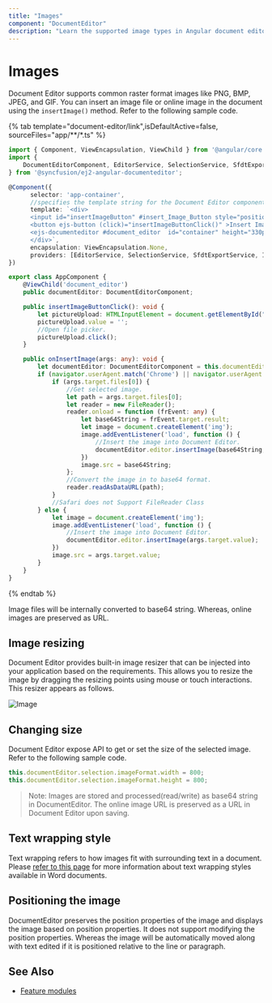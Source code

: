 ```yaml
---
title: "Images"
component: "DocumentEditor"
description: "Learn the supported image types in Angular document editor and how to insert, resize, format images."
---
```


# Images

Document Editor supports common raster format images like PNG, BMP, JPEG, and GIF. You can insert an image file or online image in the document using the `insertImage()` method. Refer to the following sample code.

{% tab template="document-editor/link",isDefaultActive=false, sourceFiles="app/**/*.ts" %}

```typescript
import { Component, ViewEncapsulation, ViewChild } from '@angular/core';
import {
    DocumentEditorComponent, EditorService, SelectionService, SfdtExportService, EditorHistoryService, ImageResizerService
} from '@syncfusion/ej2-angular-documenteditor';

@Component({
      selector: 'app-container',
      //specifies the template string for the Document Editor component.
      template: `<div>
      <input id="insertImageButton" #insert_Image_Button style="position:fixed; left:-100em" type="file" (change)="onInsertImage($event)" accept=".jpeg,.jpg,.png,.gif,.bmp">
      <button ejs-button (click)="insertImageButtonClick()" >Insert Image</button>
      <ejs-documenteditor #document_editor  id="container" height="330px" style="display:block" [enableSfdtExport]=true [enableWordExport]=true [enableSelection]=true [enableEditor]=true [isReadOnly]=false [enableImageResizer]=true> </ejs-documenteditor>
      </div>`,
      encapsulation: ViewEncapsulation.None,
      providers: [EditorService, SelectionService, SfdtExportService, ImageResizerService]
})

export class AppComponent {
    @ViewChild('document_editor')
    public documentEditor: DocumentEditorComponent;

    public insertImageButtonClick(): void {
        let pictureUpload: HTMLInputElement = document.getElementById("insertImageButton") as HTMLInputElement;
        pictureUpload.value = '';
        //Open file picker.
        pictureUpload.click();
    }

    public onInsertImage(args: any): void {
        let documentEditor: DocumentEditorComponent = this.documentEditor;
        if (navigator.userAgent.match('Chrome') || navigator.userAgent.match('Firefox') || navigator.userAgent.match('Edge') || navigator.userAgent.match('MSIE') || navigator.userAgent.match('.NET')) {
            if (args.target.files[0]) {
                //Get selected image.
                let path = args.target.files[0];
                let reader = new FileReader();
                reader.onload = function (frEvent: any) {
                    let base64String = frEvent.target.result;
                    let image = document.createElement('img');
                    image.addEventListener('load', function () {
                        //Insert the image into Document Editor.
                        documentEditor.editor.insertImage(base64String, this.width, this.height);
                    })
                    image.src = base64String;
                };
                //Convert the image in to base64 format.
                reader.readAsDataURL(path);
            }
            //Safari does not Support FileReader Class
        } else {
            let image = document.createElement('img');
            image.addEventListener('load', function () {
                //Insert the image into Document Editor.
                documentEditor.editor.insertImage(args.target.value);
            })
            image.src = args.target.value;
        }
    }
}
```

{% endtab %}

Image files will be internally converted to base64 string. Whereas, online images are preserved as URL.

## Image resizing

Document Editor provides built-in image resizer that can be injected into your application based on the requirements. This allows you to resize the image by dragging the resizing points using mouse or touch interactions. This resizer appears as follows.

![Image](images/image.png)

## Changing size

Document Editor expose API to get or set the size of the selected image. Refer to the following sample code.

```typescript
this.documentEditor.selection.imageFormat.width = 800;
this.documentEditor.selection.imageFormat.height = 800;
```

>Note: Images are stored and processed(read/write) as base64 string in DocumentEditor. The online image URL is preserved as a URL in Document Editor upon saving.

## Text wrapping style

Text wrapping refers to how images fit with surrounding text in a document. Please [refer to this page](../document-editor/text-wrapping-style) for more information about text wrapping styles available in Word documents.

## Positioning the image

DocumentEditor preserves the position properties of the image and displays the image based on position properties. It does not support modifying the position properties. Whereas the image will be automatically moved along with text edited if it is positioned relative to the line or paragraph.

## See Also

* [Feature modules](../document-editor/feature-module/)
